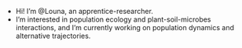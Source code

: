 - Hi! I’m @Louna, an apprentice-researcher.
- I’m interested in population ecology and plant-soil-microbes interactions, and
  I’m currently working on population dynamics and alternative trajectories.

<!---
LounaCS/LounaCS is a ✨ special ✨ repository because its `README.md` (this file) appears on your GitHub profile.
You can click the Preview link to take a look at your changes.
--->
